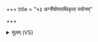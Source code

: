 +++
title = "५३ अग्नीषोमापथिकृता स्योनम्"

+++
<details><summary>मूलम् (VS)</summary>

अग्नी॑षोमा॒पथि॑कृता स्यो॒नं दे॒वेभ्यो॒ रत्नं॑ दधथु॒र्वि लो॒कम्।  
उप॒ प्रेष्य॑न्तंपू॒षणं॒ यो वहा॑त्यञ्जो॒यानैः॑ प॒थिभि॒स्तत्र॑ गच्छतम् ॥
</details>